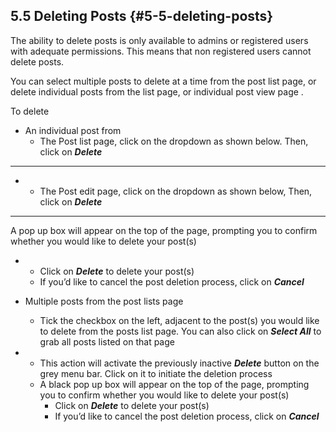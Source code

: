 ## 5.5 Deleting Posts {#5-5-deleting-posts}

The ability to delete posts is only available to admins or registered users with adequate permissions. This means that non registered users cannot delete posts.

You can select multiple posts to delete at a time from the post list page, or delete individual posts from the list page, or individual post view page .

To delete

*   An individual post from
    *   The Post list page, click on the dropdown as shown below. Then, click on **_Delete_**

****

*   *   The Post edit page, click on the dropdown as shown below, Then, click on **_Delete_**

****

A pop up box will appear on the top of the page, prompting you to confirm whether you would like to delete your post(s)

*   *   Click on **_Delete_** to delete your post(s)
    *   If you’d like to cancel the post deletion process, click on **_Cancel_**
*   Multiple posts from the post lists page
    *   Tick the checkbox on the left, adjacent to the post(s) you would like to delete from the posts list page. You can also click on **_Select All_** to grab all posts listed on that page

*   *   This action will activate the previously inactive **_Delete_** button on the grey menu bar. Click on it to initiate the deletion process
    *   A black pop up box will appear on the top of the page, prompting you to confirm whether you would like to delete your post(s)
        *   Click on **_Delete_** to delete your post(s)
        *   If you’d like to cancel the post deletion process, click on **_Cancel_**